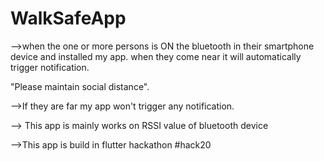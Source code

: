 # WalkSafeApp 

-->when the one or more persons is ON the bluetooth in their smartphone device and installed my app. when they come near it will automatically trigger notification.

"Please maintain social distance".

-->If they are far my app won't trigger any notification.

--> This app is mainly works on RSSI value of bluetooth device 

-->This app is build in flutter hackathon #hack20



